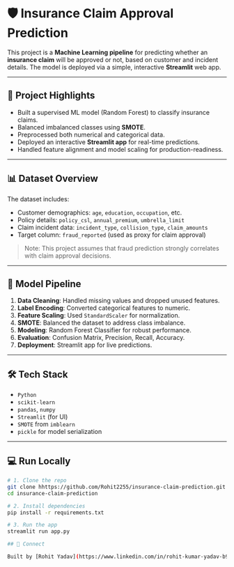 # 🛡️ Insurance Claim Approval Prediction

This project is a **Machine Learning pipeline** for predicting whether an **insurance claim** will be approved or not, based on customer and incident details. The model is deployed via a simple, interactive **Streamlit** web app.

---

## 🚀 Project Highlights

- Built a supervised ML model (Random Forest) to classify insurance claims.
- Balanced imbalanced classes using **SMOTE**.
- Preprocessed both numerical and categorical data.
- Deployed an interactive **Streamlit app** for real-time predictions.
- Handled feature alignment and model scaling for production-readiness.

---

## 📊 Dataset Overview

The dataset includes:

- Customer demographics: `age`, `education`, `occupation`, etc.
- Policy details: `policy_csl`, `annual_premium`, `umbrella_limit`
- Claim incident data: `incident_type`, `collision_type`, `claim_amounts`
- Target column: `fraud_reported` (used as proxy for claim approval)

> Note: This project assumes that fraud prediction strongly correlates with claim approval decisions.

---

## 🧠 Model Pipeline

1. **Data Cleaning**: Handled missing values and dropped unused features.
2. **Label Encoding**: Converted categorical features to numeric.
3. **Feature Scaling**: Used `StandardScaler` for normalization.
4. **SMOTE**: Balanced the dataset to address class imbalance.
5. **Modeling**: Random Forest Classifier for robust performance.
6. **Evaluation**: Confusion Matrix, Precision, Recall, Accuracy.
7. **Deployment**: Streamlit app for live predictions.

---

## 🛠️ Tech Stack

- `Python`
- `scikit-learn`
- `pandas`, `numpy`
- `Streamlit` (for UI)
- `SMOTE` from `imblearn`
- `pickle` for model serialization

---

## 💻 Run Locally

```bash
# 1. Clone the repo
git clone hhttps://github.com/Rohit2255/insurance-claim-prediction.git
cd insurance-claim-prediction

# 2. Install dependencies
pip install -r requirements.txt

# 3. Run the app
streamlit run app.py

## 🤝 Connect

Built by [Rohit Yadav](https://www.linkedin.com/in/rohit-kumar-yadav-b97360194/). Let’s connect and collaborate on more finance + data science projects!
